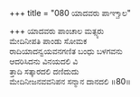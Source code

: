 +++
title = "080 ಯಾದವರು ಪಾಞ್ಚಾಲ"

+++
ಯಾದವರು ಪಾಂಚಾಲ ಮತ್ಸ್ಯರು  
ಮೇದಿನೀಪತಿ ಪಾಂಡು ಸೋಮಕ   
ರಾದಿಯಾದನ್ವಯವನಗಣಿತ ಬಂಧು ಬಳಗವನು  
ಆದರಿಸಿದನು ವಿನಯದಲಿ ವಿ  
ತ್ತಾದಿ ಸತ್ಕಾರದಲಿ ದಣಿದುದು  
ಮೇದಿನೀಜನವವನಿಪನ ಸನ್ಮಾನ ದಾನದಲಿ      ॥80॥